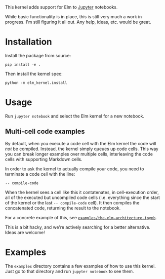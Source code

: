 This kernel adds support for Elm to [Jupyter](http://jupyter.org/) notebooks.

While basic functionality is in place, this is still very much a work in
progress. I'm still figuring it all out. Any help, ideas, etc. would be great.

# Installation

Install the package from source:
```
pip install -e .
```

Then install the kernel spec:
```
python -m elm_kernel.install
```

# Usage

Run `jupyter notebook` and select the Elm kernel for a new notebook.

## Multi-cell code examples

By default, when you execute a code cell with the Elm kernel the code will *not*
be compiled. Instead, the kernel simply queues up code cells. This way you can
break longer examples over multiple cells, interleaving the code cells with
supporting Markdown cells.

In order to ask the kernel to actually compile your code, you need to terminate
a code cell with the line:

```
-- compile-code
```

When the kernel sees a cell like this it contatenates, in cell-execution order,
all of the executed but uncompiled code cells (i.e. everything since the start
of the kernel or the last `-- compile-code` cell). It then compiles the
concatenated code, returning the result to the notebook.

For a concrete example of this, see 
[`examples/the-elm-architecture.ipynb`](https://github.com/abingham/jupyter-elm-kernel/blob/master/examples/the-elm-architecture.ipynb).

This is a bit hacky, and we're actively searching for a better alternative.
Ideas are welcome!

# Examples

The `examples` directory contains a few examples of how to use this kernel. Just
go to that directory and run `jupyter notebook` to see them.
